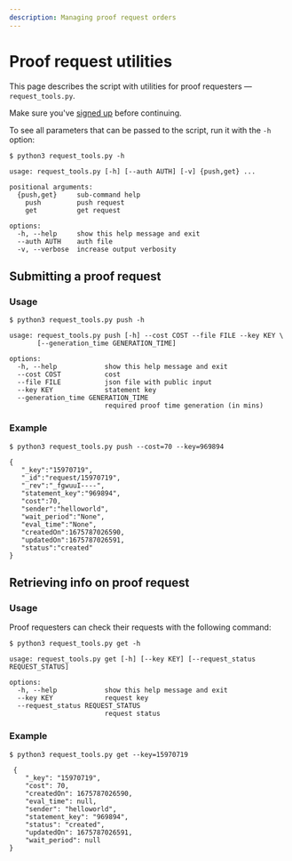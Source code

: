 ```yaml
---
description: Managing proof request orders
---
```


# Proof request utilities

This page describes the script with utilities for proof requesters — `request_tools.py`.

Make sure you've [signed up](user) before continuing.

To see all parameters that can be passed to the script, run it with the `-h` option:

```console
$ python3 request_tools.py -h

usage: request_tools.py [-h] [--auth AUTH] [-v] {push,get} ...

positional arguments:
  {push,get}     sub-command help
    push         push request
    get          get request

options:
  -h, --help     show this help message and exit
  --auth AUTH    auth file
  -v, --verbose  increase output verbosity
```

## Submitting a proof request

### Usage

```console
$ python3 request_tools.py push -h

usage: request_tools.py push [-h] --cost COST --file FILE --key KEY \
       [--generation_time GENERATION_TIME]

options:
  -h, --help            show this help message and exit
  --cost COST           cost
  --file FILE           json file with public input
  --key KEY             statement key
  --generation_time GENERATION_TIME
                        required proof time generation (in mins)
```

### Example

```console
$ python3 request_tools.py push --cost=70 --key=969894

{
   "_key":"15970719",
   "_id":"request/15970719",
   "_rev":"_fgwuuI----",
   "statement_key":"969894",
   "cost":70,
   "sender":"helloworld",
   "wait_period":"None",
   "eval_time":"None",
   "createdOn":1675787026590,
   "updatedOn":1675787026591,
   "status":"created"
}
```

## Retrieving info on proof request

### Usage

Proof requesters can check their requests with the following command:

```console
$ python3 request_tools.py get -h

usage: request_tools.py get [-h] [--key KEY] [--request_status REQUEST_STATUS]

options:
  -h, --help            show this help message and exit
  --key KEY             request key
  --request_status REQUEST_STATUS
                        request status
```

### Example

```console
$ python3 request_tools.py get --key=15970719

 {
    "_key": "15970719",
    "cost": 70,
    "createdOn": 1675787026590,
    "eval_time": null,
    "sender": "helloworld",
    "statement_key": "969894",
    "status": "created",
    "updatedOn": 1675787026591,
    "wait_period": null
}
```
